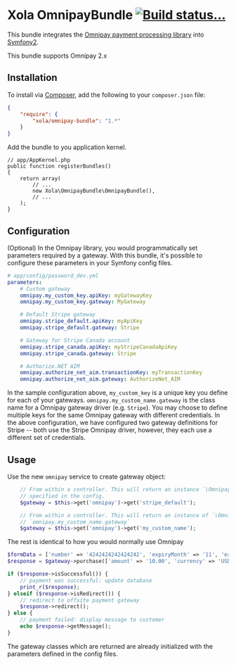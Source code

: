 Xola OmnipayBundle [![Build status...](https://secure.travis-ci.org/xola/OmnipayBundle.png)](http://travis-ci.org/xola/OmnipayBundle)
==================
This bundle integrates the [Omnipay payment processing library](https://github.com/adrianmacneil/omnipay) into
[Symfony2](http://symfony.com/).

This bundle supports Omnipay 2.x

Installation
------------
To install via [Composer](http://getcomposer.org/), add the following to your `composer.json` file:

```json
{
    "require": {
        "xola/omnipay-bundle": "1.*"
    }
}
```

Add the bundle to you application kernel.

```
// app/AppKernel.php
public function registerBundles()
{
    return array(
        // ...
        new Xola\OmnipayBundle\OmnipayBundle(),
        // ...
    );
}
```

Configuration
-------------
(Optional) In the Omnipay library, you would programmatically set parameters required by a gateway. With this bundle,
it's possible to configure these parameters in your Symfony config files.

```yaml
# app/config/password_dev.yml
parameters:
    # Custom gateway
    omnipay.my_custom_key.apiKey: myGatewayKey
    omnipay.my_custom_key.gateway: MyGateway

    # Default Stripe gateway
    omnipay.stripe_default.apiKey: myApiKey
    omnipay.stripe_default.gateway: Stripe

    # Gateway for Stripe Canada account
    omnipay.stripe_canada.apiKey: myStripeCanadaApiKey
    omnipay.stripe_canada.gateway: Stripe

    # Authorize.NET AIM
    omnipay.authorize_net_aim.transactionKey: myTransactionKey
    omnipay.authorize_net_aim.gateway: AuthorizeNet_AIM
```
In the sample configuration above, `my_custom_key` is a unique key you define for each of your gateways.
`omnipay.my_custom_name.gateway` is the class name for a Omnipay gateway driver (e.g. `Stripe`). You may choose to define
multiple keys for the same Omnipay gateway with different credentials. In the above configuration, we have configured
two gateway definitions for Stripe -- both use the Stripe Omnipay driver, however, they each use a different set of
credentials.


Usage
-----
Use the new `omnipay` service to create gateway object:

```php
    // From within a controller. This will return an instance `\Omnipay\Stripe`. `stripe_default` is the key as
    // specified in the config.
    $gateway = $this->get('omnipay')->get('stripe_default');

    // From within a controller. This will return an instance of `\Omnipay\MyGateway` as specified in
    // `omnipay.my_custom_name.gateway`
    $gateway = $this->get('omnipay')->get('my_custom_name');
```


The rest is identical to how you would normally use Omnipay

```php
$formData = ['number' => '4242424242424242', 'expiryMonth' => '11', 'expiryYear' => '2018', 'cvv' => '123'];
$response = $gateway->purchase(['amount' => '10.00', 'currency' => 'USD', 'card' => $formData])->send();

if ($response->isSuccessful()) {
    // payment was successful: update database
    print_r($response);
} elseif ($response->isRedirect()) {
    // redirect to offsite payment gateway
    $response->redirect();
} else {
    // payment failed: display message to customer
    echo $response->getMessage();
}
```
The gateway classes which are returned are already initialized with the parameters defined in the config files.